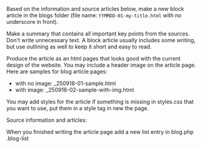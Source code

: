 
Based on the information and source articles below, make a new block article in the blogs folder (file name: `YYMMDD-01-my-title.html` with no underscore in front).

Make a summary that contains all important key points from the sources. Don't write unnecessary text. A block article usually includes some writing, but use outlining as well to keep it short and easy to read.

Produce the article as an html pages that looks good with the current design of the website. You may include a header image on the article page. Here are samples for blog article pages:

- with no image: _250918-01-sample.html
- with image:    _250918-02-sample-with-img.html

You may add styles for the article if something is missing in styles.css that you want to use, put them in a style tag in new the page.

Source information and articles:



When you finished writing the article page add a new list entry in blog.php .blog-list
